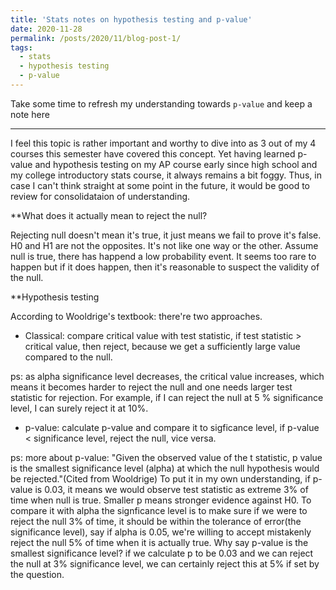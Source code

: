 ```yaml
---
title: 'Stats notes on hypothesis testing and p-value'
date: 2020-11-28
permalink: /posts/2020/11/blog-post-1/
tags:
  - stats
  - hypothesis testing
  - p-value
---
```


Take some time to refresh my understanding towards `p-value`  and keep a note here

-----

I feel this topic is rather important and worthy to dive into as 3 out of my 4 courses this semester have covered this concept. Yet having learned p-value and hypothesis testing on my AP course early since high school and my college introductory stats course, it always remains a bit foggy. Thus, in case I can't think straight at some point in the future, it would be good to review for consolidataion of understanding. 

**What does it actually mean to reject the null?

Rejecting null doesn't mean it's true, it just means we fail to prove it's false. H0 and H1 are not the opposites. It's not like one way or the other. Assume null is true, there has happend a low probability event. It seems too rare to happen but if it does happen, then it's reasonable to suspect the validity of the null. 

**Hypothesis testing

According to Wooldrige's textbook: there're two approaches. 
* Classical: compare critical value with test statistic, if test statistic > critical value, then reject, because we get a sufficiently large value compared to the null. 

ps: as alpha significance level decreases, the critical value increases, which means it becomes harder to reject the null and one needs larger test statistic for rejection. For example, if I can reject the null at 5 % significance level, I can surely reject it at 10%. 

* p-value: calculate p-value and compare it to sigficance level, if p-value < significance level, reject the null, vice versa. 

ps: more about p-value: "Given the observed value of the t statistic, p value is the smallest significance level (alpha)  at which the null hypothesis would be rejected."(Cited from Wooldrige) To put it in my own understanding, if p-value is 0.03, it means we would observe test statistic as extreme 3% of time when null is true. Smaller p means stronger evidence against H0. To compare it with alpha the signficance level is to make sure if we were to reject the null 3% of time, it should be within the tolerance of error(the significance level), say if alpha is 0.05, we're willing to accept mistakenly reject the null 5% of time when it is actually true. Why say p-value is the smallest significance level? if we calculate p to be 0.03 and we can reject the null at 3% significance level, we can certainly reject this at 5% if set by the question. 








